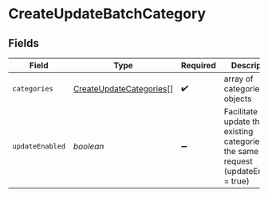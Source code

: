 # CreateUpdateBatchCategory


## Fields

| Field                                                                                   | Type                                                                                    | Required                                                                                | Description                                                                             |
| --------------------------------------------------------------------------------------- | --------------------------------------------------------------------------------------- | --------------------------------------------------------------------------------------- | --------------------------------------------------------------------------------------- |
| `categories`                                                                            | [CreateUpdateCategories](../../models/shared/createupdatecategories.md)[]               | :heavy_check_mark:                                                                      | array of categories objects                                                             |
| `updateEnabled`                                                                         | *boolean*                                                                               | :heavy_minus_sign:                                                                      | Facilitate to update the existing categories in the same request (updateEnabled = true) |